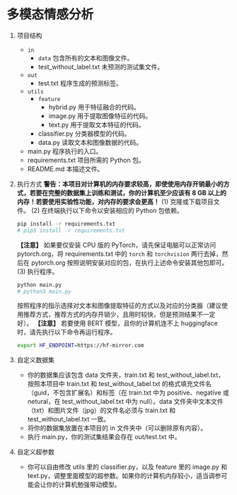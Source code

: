 # 多模态情感分析

1. 项目结构
   - `in`
     * `data` 包含所有的文本和图像文件。
     * test_without_label.txt 未预测的测试集文件。
   - `out`
     * test.txt 程序生成的预测标签。
   - `utils`
     * `feature`
       - hybrid.py 用于特征融合的代码。
       - image.py 用于提取图像特征的代码。
       - text.py 用于提取文本特征的代码。
     * classifier.py 分类器模型的代码。
     * data.py 读取文本和图像数据的代码。
   - main.py 程序执行的入口。
   - requirements.txt 项目所需的 Python 包。
   - README.md 本描述文件。

2. 执行方式
   **警告：本项目对计算机的内存要求较高，即使使用内存开销最小的方式，若要在完整的数据集上训练和测试，你的计算机至少应该有 8 GB 以上的内存！若要使用实验性功能，对内存的要求会更高！**
   (1) 克隆或下载项目文件。
   (2) 在终端执行以下命令以安装相应的 Python 包依赖。
   ```bash
   pip install -r requirements.txt
   # pip3 install -r requirements.txt
   ```
   **【注意】** 如果要仅安装 CPU 版的 PyTorch，请先保证电脑可以正常访问 pytorch.org，将 requirements.txt 中的 `torch` 和 `torchvision` 两行去掉，然后在 pytorch.org 按照说明安装对应的包，在执行上述命令安装其他包即可。
   (3) 执行程序。
   ```bash
   python main.py
   # python3 main.py
   ```
   按照程序的指示选择对文本和图像提取特征的方式以及对应的分类器（建议使用推荐方式，推荐方式的内存开销少，且用时较快，但是预测结果不一定好）。
   **【注意】** 若要使用 BERT 模型，且你的计算机连不上 huggingface 时，请先执行以下命令再运行程序。
   ```bash
   export HF_ENDPOINT=https://hf-mirror.com
   ```

3. 自定义数据集
   - 你的数据集应该包含 data 文件夹，train.txt 和 test_without_label.txt，按照本项目中 train.txt 和 test_without_label.txt 的格式填充文件名（guid，不包含扩展名）和标签（在 train.txt 中为 positive、negative 或 netural，在 test_without_label.txt 中为 null）。data 文件夹中文本文件（txt）和图片文件（jpg）的文件名必须与 train.txt 和 test_without_label.txt 一致。
   - 将你的数据集放置在本项目的 in 文件夹中（可以删除原有内容）。
   - 执行 main.py，你的测试集结果会存在 out/test.txt 中。

4. 自定义超参数
   - 你可以自由修改 utils 里的 classifier.py，以及 feature 里的 image.py 和 text.py，调整里面模型的超参数。如果你的计算机内存较小，适当调参可能会让你的计算机勉强带动模型。